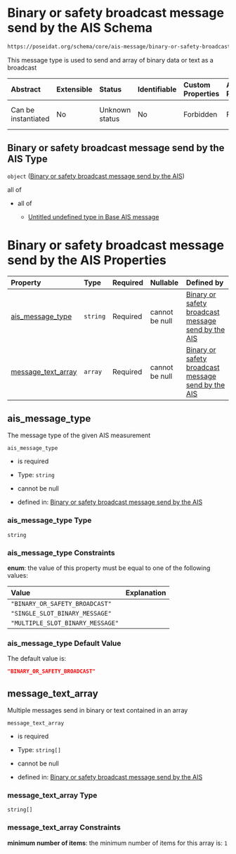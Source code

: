 # Binary or safety broadcast message send by the AIS Schema

```txt
https://poseidat.org/schema/core/ais-message/binary-or-safety-broadcast.json
```

This message type is used to send and array of binary data or text as a broadcast

| Abstract            | Extensible | Status         | Identifiable | Custom Properties | Additional Properties | Access Restrictions | Defined In                                                                                                         |
| :------------------ | :--------- | :------------- | :----------- | :---------------- | :-------------------- | :------------------ | :----------------------------------------------------------------------------------------------------------------- |
| Can be instantiated | No         | Unknown status | No           | Forbidden         | Forbidden             | none                | [binary-or-safety-broadcast.json](schemas/core/ais-message/binary-or-safety-broadcast.json "open original schema") |

## Binary or safety broadcast message send by the AIS Type

`object` ([Binary or safety broadcast message send by the AIS](binary-or-safety-broadcast.md))

all of

*   all of

    *   [Untitled undefined type in Base AIS message](base-ais-message-allof-0.md "check type definition")

# Binary or safety broadcast message send by the AIS Properties

| Property                                  | Type     | Required | Nullable       | Defined by                                                                                                                                                                                                                      |
| :---------------------------------------- | :------- | :------- | :------------- | :------------------------------------------------------------------------------------------------------------------------------------------------------------------------------------------------------------------------------ |
| [ais_message_type](#ais_message_type)     | `string` | Required | cannot be null | [Binary or safety broadcast message send by the AIS](binary-or-safety-broadcast-properties-ais_message_type.md "https://poseidat.org/schema/core/ais-message/binary-or-safety-broadcast.json#/properties/ais_message_type")     |
| [message_text_array](#message_text_array) | `array`  | Required | cannot be null | [Binary or safety broadcast message send by the AIS](binary-or-safety-broadcast-properties-message_text_array.md "https://poseidat.org/schema/core/ais-message/binary-or-safety-broadcast.json#/properties/message_text_array") |

## ais_message_type

The message type of the given AIS measurement

`ais_message_type`

*   is required

*   Type: `string`

*   cannot be null

*   defined in: [Binary or safety broadcast message send by the AIS](binary-or-safety-broadcast-properties-ais_message_type.md "https://poseidat.org/schema/core/ais-message/binary-or-safety-broadcast.json#/properties/ais_message_type")

### ais_message_type Type

`string`

### ais_message_type Constraints

**enum**: the value of this property must be equal to one of the following values:

| Value                            | Explanation |
| :------------------------------- | :---------- |
| `"BINARY_OR_SAFETY_BROADCAST"`   |             |
| `"SINGLE_SLOT_BINARY_MESSAGE"`   |             |
| `"MULTIPLE_SLOT_BINARY_MESSAGE"` |             |

### ais_message_type Default Value

The default value is:

```json
"BINARY_OR_SAFETY_BROADCAST"
```

## message_text_array

Multiple messages send in binary or text contained in an array

`message_text_array`

*   is required

*   Type: `string[]`

*   cannot be null

*   defined in: [Binary or safety broadcast message send by the AIS](binary-or-safety-broadcast-properties-message_text_array.md "https://poseidat.org/schema/core/ais-message/binary-or-safety-broadcast.json#/properties/message_text_array")

### message_text_array Type

`string[]`

### message_text_array Constraints

**minimum number of items**: the minimum number of items for this array is: `1`

